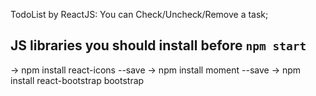 TodoList by ReactJS:
You can Check/Uncheck/Remove a task;

## JS libraries you should install before `npm start`
-> npm install react-icons --save
-> npm install moment --save
-> npm install react-bootstrap bootstrap

